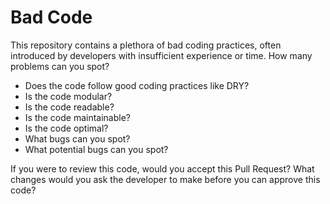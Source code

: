 # Bad Code
This repository contains a plethora of bad coding practices, often introduced by developers with insufficient experience or time. How many problems can you spot?

* Does the code follow good coding practices like DRY?
* Is the code modular?
* Is the code readable?
* Is the code maintainable?
* Is the code optimal?
* What bugs can you spot?
* What potential bugs can you spot?

If you were to review this code, would you accept this Pull Request? What changes would you ask the developer to make before you can approve this code?